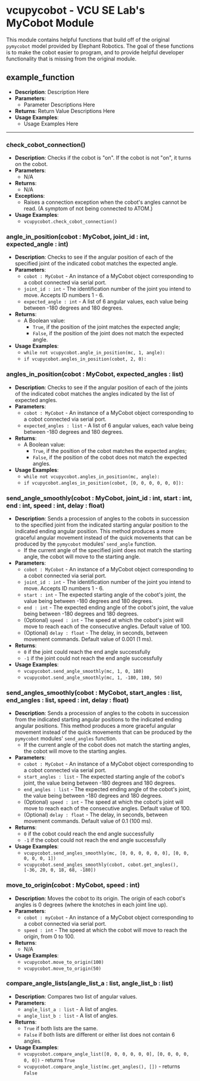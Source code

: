 # vcupycobot - VCU SE Lab's MyCobot Module

This module contains helpful functions that build off of the original `pymycobot` model provided by Elephant Robotics. The goal of these functions is to make the cobot easier to program, and to provide helpful developer functionality that is missing from the original module.

## example_function
- **Description**: Description Here
- **Parameters**: 
    - Parameter Descriptions Here
- **Returns**: Return Value Descriptions Here
- **Usage Examples**:
    - Usage Examples Here

---

### check_cobot_connection()
- **Description**: Checks if the cobot is "on". If the cobot is not "on", it turns on the cobot.
- **Parameters**: 
    - N/A
- **Returns**: 
    - N/A
- **Exceptions**:
    - Raises a connection exception when the cobot's angles cannot be read. (A symptom of not being connected to ATOM.)
- **Usage Examples**:
    - `vcupycobot.check_cobot_connection()`

### angle_in_position(cobot : MyCobot, joint_id : int, expected_angle : int)
- **Description**: Checks to see if the angular position of each of the specified joint of the indicated cobot matches the expected angle.
- **Parameters**: 
    - `cobot : MyCobot` - An instance of a MyCobot object corresponding to a cobot connected via serial port.
    - `joint_id : int` - The identification number of the joint you intend to move. Accepts ID numbers 1 - 6. 
    - `expected_angle : int` - A list of 6 angular values, each value being between -180 degrees and 180 degrees.
- **Returns**:
    - A Boolean value: 
        - `True`, if the position of the joint matches the expected angle;
        - `False`, if the position of the joint does not match the expected angle.
- **Usage Examples**:
    - `while not vcupycobot.angle_in_position(mc, 1, angle):`
    - `if vcupycobot.angles_in_position(cobot, 2, 0):`

### angles_in_position(cobot : MyCobot, expected_angles : list)
- **Description**: Checks to see if the angular position of each of the joints of the indicated cobot matches the angles indicated by the list of expected angles. 
- **Parameters**:
    - `cobot : MyCobot` - An instance of a MyCobot object corresponding to a cobot connected via serial port.
    - `expected_angles : list` - A list of 6 angular values, each value being between -180 degrees and 180 degrees.
- **Returns**: 
    - A Boolean value: 
        - `True`, if the position of the cobot matches the expected angles;
        - `False`, if the position of the cobot does not match the expected angles.
- **Usage Examples**:
    - `while not vcupycobot.angles_in_position(mc, angle):`
    - `if vcupycobot.angles_in_position(cobot, [0, 0, 0, 0, 0, 0]):`

### send_angle_smoothly(cobot : MyCobot, joint_id : int, start : int, end : int, speed : int, delay : float)
- **Description**: Sends a procession of angles to the cobots in succession to the specified joint from the indicated 
    starting angular position to the indicated ending angular position. This method produces a more graceful angular 
    movement instead of the quick movements that can be produced by the `pymycobot` modules' `send_angle` function. 
    - If the current angle of the specified joint does not match the starting angle, the cobot will move to the starting 
        angle.
- **Parameters**:
    - `cobot : MyCobot` - An instance of a MyCobot object corresponding to a cobot connected via serial port.
    - `joint_id : int` - The identification number of the joint you intend to move. Accepts ID numbers 1 - 6. 
    - `start : int` - The expected starting angle of the cobot's joint, the value being between -180 degrees and 180 
        degrees.
    - `end : int` - The expected ending angle of the cobot's joint, the value being between -180 degrees and 180 degrees.
    - (Optional) `speed : int` - The speed at which the cobot's joint will move to reach each of the consecutive angles.
        Default value of 100.
    - (Optional) `delay : float` - The delay, in seconds, between movement commands. Default value of 0.001 (1 ms).
- **Returns**:
    - `0` if the joint could reach the end angle successfully
    - `-1` if the joint could not reach the end angle successfully
- **Usage Examples**:
    - `vcupycobot.send_angle_smoothly(mc, 1, 0, 180)`
    - `vcupycobot.send_angle_smoothly(mc, 1, -180, 180, 50)`

### send_angles_smoothly(cobot : MyCobot, start_angles : list, end_angles : list, speed : int, delay : float)
- **Description**: Sends a procession of angles to the cobots in succession from the indicated starting angular 
    positions to the indicated ending angular positions. This method produces a more graceful angular movement instead 
    of the quick movements that can be produced by the `pymycobot` modules' `send_angles` function. 
    - If the current angle of the cobot does not match the starting angles, the cobot will move to the starting angles.
- **Parameters**:
    - `cobot : MyCobot` - An instance of a MyCobot object corresponding to a cobot connected via serial port.
    - `start_angles : list` - The expected starting angle of the cobot's joint, the value being between -180 degrees 
        and 180 degrees.
    - `end_angles : list` - The expected ending angle of the cobot's joint, the value being between -180 degrees and 
        180 degrees.
    - (Optional) `speed : int` - The speed at which the cobot's joint will move to reach each of the consecutive angles.
        Default value of 100.
    - (Optional) `delay : float` - The delay, in seconds, between movement commands. Default value of 0.1 (100 ms).
- **Returns**:
    - `0` if the cobot could reach the end angle successfully
    - `-1` if the cobot could not reach the end angle successfully
- **Usage Examples**:
    - `vcupycobot.send_angles_smoothly(mc, [0, 0, 0, 0, 0, 0], [0, 0, 0, 0, 0, 1])`
    - `vcupycobot.send_angles_smoothly(cobot, cobot.get_angles(), [-36, 20, 0, 18, 68, -180])`

### move_to_origin(cobot : MyCobot, speed : int)
- **Description**: Moves the cobot to its origin. The origin of each cobot's angles is 0 degrees (where the knotches in each joint line up). 
- **Parameters**:
    - `cobot : myCobot` - An instance of a MyCobot object corresponding to a cobot connected via serial port.
    - `speed : int` - The speed at which the cobot will move to reach the origin, from 0 to 100.
- **Returns**:
    - N/A
- **Usage Examples**:
    - `vcupycobot.move_to_origin(100)`
    - `vcupycobot.move_to_origin(50)`

### compare_angle_lists(angle_list_a : list, angle_list_b : list)
- **Description**: Compares two list of angular values.
- **Parameters**:
    - `angle_list_a : list` - A list of angles.
    - `angle_list_b : list` - A list of angles.
- **Returns**:
    - `True` if both lists are the same.
    - `False` if both lists are different or either list does not contain 6 angles.
- **Usage Examples**:
    - `vcupycobot.compare_angle_list([0, 0, 0, 0, 0, 0], [0, 0, 0, 0, 0, 0])` - returns `True`
    - `vcupycobot.compare_angle_list(mc.get_angles(), [])` - returns `False`
